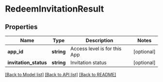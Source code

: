 # RedeemInvitationResult

## Properties
Name | Type | Description | Notes
------------ | ------------- | ------------- | -------------
**app_id** | **string** | Access level is for this App | [optional] 
**invitation_status** | **string** | Invitation status | [optional] 

[[Back to Model list]](../README.md#documentation-for-models) [[Back to API list]](../README.md#documentation-for-api-endpoints) [[Back to README]](../README.md)



